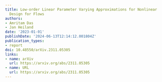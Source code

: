 ```yaml
---
title: Low-order Linear Parameter Varying Approximations for Nonlinear Controller
  Design for Flows
authors:
- Amritam Das
- Jan Heiland
date: '2023-01-01'
publishDate: '2024-06-13T12:14:12.001804Z'
publication_types:
- report
doi: 10.48550/arXiv.2311.05305
links:
- name: arXiv
  url: https://arxiv.org/abs/2311.05305
- name: URL
  url: https://arxiv.org/abs/2311.05305
---
```

